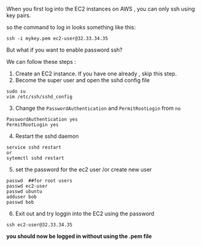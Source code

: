 When you first log into the EC2 instances on AWS , you can only ssh using key pairs. 

so the command to log in looks something like this:
```console
ssh -i mykey.pem ec2-user@32.33.34.35 
```

But what if you want to enable password ssh?

We can follow these steps :

1) Create an EC2 instance. If you have one already , skip this step.
2) Become the super user and open the sshd config file
```console
sudo su
vim /etc/ssh/sshd_config
```
3) Change the `PasswordAuthentication` and `PermitRootLogin` from `no`  
```vi
PasswordAuthentication yes
PermitRootLogin yes
```

4) Restart the sshd daemon
```console
service sshd restart
or
sytemctl sshd restart
```

5) set the password for the ec2 user /or create new user
```
passwd  ##for root users
passwd ec2-user
passwd ubuntu
adduser bob
passwd bob
```

6) Exit out and try loggin into the EC2 using the password
```console
ssh ec2-user@32.33.34.35 
```

**you should now be logged in without using the .pem file**






